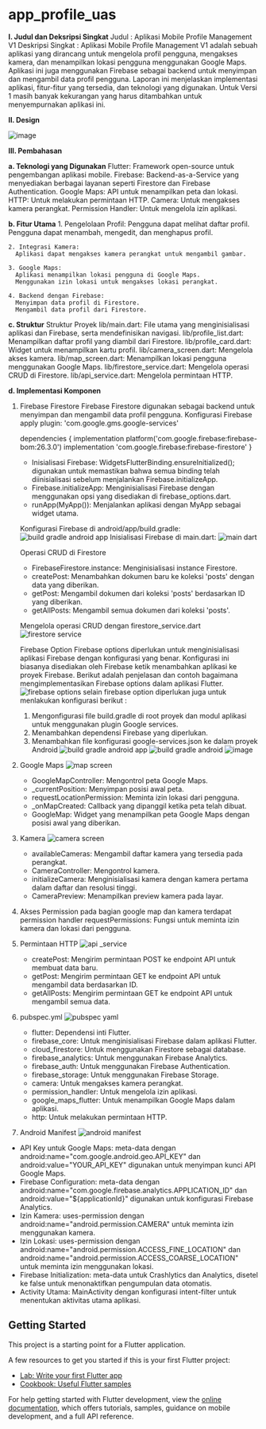 # app_profile_uas
**I. Judul dan Deksripsi Singkat** 
   Judul : Aplikasi Mobile Profile Management V1
   Deskripsi Singkat :
   Aplikasi Mobile Profile Management V1 adalah sebuah aplikasi yang dirancang untuk mengelola profil pengguna, mengakses kamera, dan menampilkan lokasi pengguna menggunakan Google Maps. Aplikasi ini juga menggunakan Firebase sebagai backend untuk menyimpan dan mengambil data profil pengguna. Laporan ini menjelaskan implementasi aplikasi, fitur-fitur yang tersedia, dan teknologi yang digunakan. Untuk Versi 1 masih banyak kekurangan yang harus ditambahkan untuk menyempurnakan aplikasi ini.

**II. Design**

![image](https://github.com/LastVeexer/app_profile_uas/assets/109842364/04c226c6-ed4f-43a3-a939-df04f2c0aa79)

**III. Pembahasan**

**a. Teknologi yang Digunakan**
Flutter: Framework open-source untuk pengembangan aplikasi mobile.
Firebase: Backend-as-a-Service yang menyediakan berbagai layanan seperti Firestore dan Firebase Authentication.
Google Maps: API untuk menampilkan peta dan lokasi.
HTTP: Untuk melakukan permintaan HTTP.
Camera: Untuk mengakses kamera perangkat.
Permission Handler: Untuk mengelola izin aplikasi.

**b. Fitur Utama**
    1. Pengelolaan Profil:
      Pengguna dapat melihat daftar profil.
      Pengguna dapat menambah, mengedit, dan menghapus profil.
    
    2. Integrasi Kamera:
      Aplikasi dapat mengakses kamera perangkat untuk mengambil gambar.
    
    3. Google Maps:
      Aplikasi menampilkan lokasi pengguna di Google Maps.
      Menggunakan izin lokasi untuk mengakses lokasi perangkat.

    4. Backend dengan Firebase:
      Menyimpan data profil di Firestore.
      Mengambil data profil dari Firestore.
      
**c. Struktur**
      Struktur Proyek
        lib/main.dart: File utama yang menginisialisasi aplikasi dan Firebase, serta mendefinisikan navigasi.
        lib/profile_list.dart: Menampilkan daftar profil yang diambil dari Firestore.
        lib/profile_card.dart: Widget untuk menampilkan kartu profil.
        lib/camera_screen.dart: Mengelola akses kamera.
        lib/map_screen.dart: Menampilkan lokasi pengguna menggunakan Google Maps.
        lib/firestore_service.dart: Mengelola operasi CRUD di Firestore.
        lib/api_service.dart: Mengelola permintaan HTTP.

**d. Implementasi Komponen**
1. Firebase Firestore
   Firebase Firestore digunakan sebagai backend untuk menyimpan dan mengambil data profil pengguna.
   Konfigurasi Firebase
   apply plugin: 'com.google.gms.google-services'

   dependencies {
        implementation platform('com.google.firebase:firebase-bom:26.3.0')
        implementation 'com.google.firebase:firebase-firestore'
    }
   - Inisialisasi Firebase: WidgetsFlutterBinding.ensureInitialized(); digunakan untuk memastikan bahwa semua binding telah diinisialisasi sebelum         menjalankan Firebase.initializeApp.
   - Firebase.initializeApp: Menginisialisasi Firebase dengan menggunakan opsi yang disediakan di firebase_options.dart.
   - runApp(MyApp()): Menjalankan aplikasi dengan MyApp sebagai widget utama.
     
   Konfigurasi Firebase di android/app/build.gradle:
   ![build gradle android app](https://github.com/LastVeexer/app_profile_uas/assets/109842364/fd886b9e-c816-487a-9004-c054b88fd256)
   Inisialisasi Firebase di main.dart:
   ![main dart](https://github.com/LastVeexer/app_profile_uas/assets/109842364/a23c0cd6-49c2-424c-bfed-8bb790a93d4b)

   Operasi CRUD di Firestore
   - FirebaseFirestore.instance: Menginisialisasi instance Firestore.
   - createPost: Menambahkan dokumen baru ke koleksi 'posts' dengan data yang diberikan.
   - getPost: Mengambil dokumen dari koleksi 'posts' berdasarkan ID yang diberikan.
   - getAllPosts: Mengambil semua dokumen dari koleksi 'posts'.
     
   Mengelola operasi CRUD dengan firestore_service.dart
   ![firestore service](https://github.com/LastVeexer/app_profile_uas/assets/109842364/09961718-dc02-4e20-9edb-996693cb1b9c)

    Firebase Option
   Firebase options diperlukan untuk menginisialisasi aplikasi Firebase dengan konfigurasi yang benar. Konfigurasi ini biasanya disediakan oleh Firebase ketik menambahkan aplikasi ke proyek Firebase. Berikut adalah penjelasan dan contoh bagaimana mengimplementasikan Firebase options dalam aplikasi Flutter.
   ![firebase options](https://github.com/LastVeexer/app_profile_uas/assets/109842364/83d52e4f-14ca-4d79-9687-d61672c3cc30)
 selain firebase option diperlukan juga untuk menlakukan konfigurasi berikut :
    1. Mengonfigurasi file build.gradle di root proyek dan modul aplikasi untuk menggunakan plugin Google services.
    2. Menambahkan dependensi Firebase yang diperlukan.
    3. Menambahkan file konfigurasi google-services.json ke dalam proyek Android
![build gradle android app](https://github.com/LastVeexer/app_profile_uas/assets/109842364/c43521ea-8b9b-443c-9ff8-b3bb0187e892)
![build gradle android](https://github.com/LastVeexer/app_profile_uas/assets/109842364/633480e3-d9da-4f68-916e-58765edba5ba)
![image](https://github.com/LastVeexer/app_profile_uas/assets/109842364/6a00cc03-e145-4530-8cad-3f046e941405)

       
3. Google Maps
   ![map screen](https://github.com/LastVeexer/app_profile_uas/assets/109842364/35822612-f166-4de9-a9db-e2d867c955eb)

   - GoogleMapController: Mengontrol peta Google Maps.
   - _currentPosition: Menyimpan posisi awal peta.
   - requestLocationPermission: Meminta izin lokasi dari pengguna.
   - _onMapCreated: Callback yang dipanggil ketika peta telah dibuat.
   - GoogleMap: Widget yang menampilkan peta Google Maps dengan posisi awal yang diberikan.
5. Kamera
   ![camera screen](https://github.com/LastVeexer/app_profile_uas/assets/109842364/f7bc9be6-cfab-4ad0-baf2-304b3e4ceb4e)
    - availableCameras: Mengambil daftar kamera yang tersedia pada perangkat.
    - CameraController: Mengontrol kamera.
    - initializeCamera: Menginisialisasi kamera dengan kamera pertama dalam daftar dan resolusi tinggi.
    - CameraPreview: Menampilkan preview kamera pada layar.
7. Akses Permission
   pada bagian google map dan kamera terdapat permission handler
   requestPermissions: Fungsi untuk meminta izin kamera dan lokasi dari pengguna.
9. Permintaan HTTP
    ![api _service](https://github.com/LastVeexer/app_profile_uas/assets/109842364/50c591da-145f-4447-bd1e-a17b6c2f2389)

    - createPost: Mengirim permintaan POST ke endpoint API untuk membuat data baru.
    - getPost: Mengirim permintaan GET ke endpoint API untuk mengambil data berdasarkan ID.
    - getAllPosts: Mengirim permintaan GET ke endpoint API untuk mengambil semua data.
11. pubspec.yml
    ![pubspec yaml](https://github.com/LastVeexer/app_profile_uas/assets/109842364/2e1eb542-8f9f-46f0-9493-78a984df9501)

    - flutter: Dependensi inti Flutter.
    - firebase_core: Untuk menginisialisasi Firebase dalam aplikasi Flutter.
    - cloud_firestore: Untuk menggunakan Firestore sebagai database.
    - firebase_analytics: Untuk menggunakan Firebase Analytics.
    - firebase_auth: Untuk menggunakan Firebase Authentication.
    - firebase_storage: Untuk menggunakan Firebase Storage.
    - camera: Untuk mengakses kamera perangkat.
    - permission_handler: Untuk mengelola izin aplikasi.
    - google_maps_flutter: Untuk menampilkan Google Maps dalam aplikasi.
    - http: Untuk melakukan permintaan HTTP.
12. Android Manifest
   ![android manifest](https://github.com/LastVeexer/app_profile_uas/assets/109842364/991580f4-c209-407a-859a-31872df71740)

   - API Key untuk Google Maps: meta-data dengan android:name="com.google.android.geo.API_KEY" dan android:value="YOUR_API_KEY" digunakan untuk menyimpan kunci API Google Maps.
   - Firebase Configuration: meta-data dengan android:name="com.google.firebase.analytics.APPLICATION_ID" dan android:value="${applicationId}" digunakan untuk konfigurasi Firebase Analytics.
   - Izin Kamera: uses-permission dengan android:name="android.permission.CAMERA" untuk meminta izin menggunakan kamera.
   - Izin Lokasi: uses-permission dengan android:name="android.permission.ACCESS_FINE_LOCATION" dan android:name="android.permission.ACCESS_COARSE_LOCATION" untuk meminta izin menggunakan lokasi.
   - Firebase Initialization: meta-data untuk Crashlytics dan Analytics, disetel ke false untuk menonaktifkan pengumpulan data otomatis.
   - Activity Utama: MainActivity dengan konfigurasi intent-filter untuk menentukan aktivitas utama aplikasi.
## Getting Started

This project is a starting point for a Flutter application.

A few resources to get you started if this is your first Flutter project:

- [Lab: Write your first Flutter app](https://docs.flutter.dev/get-started/codelab)
- [Cookbook: Useful Flutter samples](https://docs.flutter.dev/cookbook)

For help getting started with Flutter development, view the
[online documentation](https://docs.flutter.dev/), which offers tutorials,
samples, guidance on mobile development, and a full API reference.
